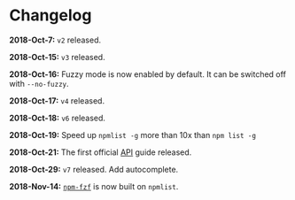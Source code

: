 # Changelog

**2018-Oct-7:** `v2` released.

**2018-Oct-15:** `v3` released.

**2018-Oct-16:** Fuzzy mode is now enabled by default. It can be switched off with `--no-fuzzy`.

**2018-Oct-17:** `v4` released.

**2018-Oct-18:** `v6` released.

**2018-Oct-19:** Speed up `npmlist -g` more than 10x than `npm list -g`

**2018-Oct-21:** The first official [API](https://github.com/hankchanocd/npmlist/wiki/API) guide released.

**2018-Oct-29:** `v7` released. Add autocomplete.

**2018-Nov-14:** [`npm-fzf`](https://github.com/hankchanocd/npm-fzf) is now built on `npmlist`.
